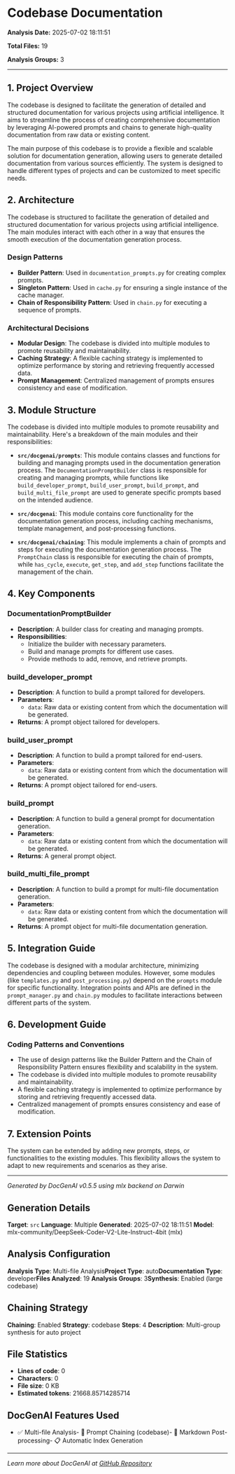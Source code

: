 # Codebase Documentation

**Analysis Date:** 2025-07-02 18:11:51

**Total Files:** 19

**Analysis Groups:** 3

---


## 1. Project Overview

The codebase is designed to facilitate the generation of detailed and structured documentation for various projects using artificial intelligence. It aims to streamline the process of creating comprehensive documentation by leveraging AI-powered prompts and chains to generate high-quality documentation from raw data or existing content.

The main purpose of this codebase is to provide a flexible and scalable solution for documentation generation, allowing users to generate detailed documentation from various sources efficiently. The system is designed to handle different types of projects and can be customized to meet specific needs.

## 2. Architecture

The codebase is structured to facilitate the generation of detailed and structured documentation for various projects using artificial intelligence. The main modules interact with each other in a way that ensures the smooth execution of the documentation generation process.

### Design Patterns

- **Builder Pattern**: Used in `documentation_prompts.py` for creating complex prompts.
- **Singleton Pattern**: Used in `cache.py` for ensuring a single instance of the cache manager.
- **Chain of Responsibility Pattern**: Used in `chain.py` for executing a sequence of prompts.

### Architectural Decisions

- **Modular Design**: The codebase is divided into multiple modules to promote reusability and maintainability.
- **Caching Strategy**: A flexible caching strategy is implemented to optimize performance by storing and retrieving frequently accessed data.
- **Prompt Management**: Centralized management of prompts ensures consistency and ease of modification.

## 3. Module Structure

The codebase is divided into multiple modules to promote reusability and maintainability. Here's a breakdown of the main modules and their responsibilities:

- **`src/docgenai/prompts`**: This module contains classes and functions for building and managing prompts used in the documentation generation process. The `DocumentationPromptBuilder` class is responsible for creating and managing prompts, while functions like `build_developer_prompt`, `build_user_prompt`, `build_prompt`,
  and `build_multi_file_prompt` are used to generate specific prompts based on the intended audience.

- **`src/docgenai`**: This module contains core functionality for the documentation generation process, including caching mechanisms, template management, and post-processing functions.

- **`src/docgenai/chaining`**: This module implements a chain of prompts and steps for executing the documentation generation process. The `PromptChain` class is responsible for executing the chain of prompts, while `has_cycle`, `execute`, `get_step`, and `add_step` functions facilitate the management of the chain.

## 4. Key Components

### DocumentationPromptBuilder

- **Description**: A builder class for creating and managing prompts.
- **Responsibilities**:
  - Initialize the builder with necessary parameters.
  - Build and manage prompts for different use cases.
  - Provide methods to add, remove, and retrieve prompts.

### build_developer_prompt

- **Description**: A function to build a prompt tailored for developers.
- **Parameters**:
  - `data`: Raw data or existing content from which the documentation will be generated.
- **Returns**: A prompt object tailored for developers.

### build_user_prompt

- **Description**: A function to build a prompt tailored for end-users.
- **Parameters**:
  - `data`: Raw data or existing content from which the documentation will be generated.
- **Returns**: A prompt object tailored for end-users.

### build_prompt

- **Description**: A function to build a general prompt for documentation generation.
- **Parameters**:
  - `data`: Raw data or existing content from which the documentation will be generated.
- **Returns**: A general prompt object.

### build_multi_file_prompt

- **Description**: A function to build a prompt for multi-file documentation generation.
- **Parameters**:
  - `data`: Raw data or existing content from which the documentation will be generated.
- **Returns**: A prompt object for multi-file documentation generation.

## 5. Integration Guide

The codebase is designed with a modular architecture, minimizing dependencies and coupling between modules. However, some modules (like `templates.py` and `post_processing.py`) depend on the `prompts` module for specific functionality. Integration points and APIs are defined in the `prompt_manager.py` and `chain.py` modules to facilitate interactions between different parts of the system.

## 6. Development Guide

### Coding Patterns and Conventions

- The use of design patterns like the Builder Pattern and the Chain of Responsibility Pattern ensures flexibility and scalability in the system.
- The codebase is divided into multiple modules to promote reusability and maintainability.
- A flexible caching strategy is implemented to optimize performance by storing and retrieving frequently accessed data.
- Centralized management of prompts ensures consistency and ease of modification.

## 7. Extension Points

The system can be extended by adding new prompts, steps, or functionalities to the existing modules. This flexibility allows the system to adapt to new requirements and scenarios as they arise.


---

*Generated by DocGenAI v0.5.5 using mlx backend on Darwin*
## Generation Details

**Target**: `src`
**Language**: Multiple
**Generated**: 2025-07-02 18:11:51
**Model**: mlx-community/DeepSeek-Coder-V2-Lite-Instruct-4bit (mlx)

## Analysis Configuration

**Analysis Type**: Multi-file Analysis**Project Type**: auto**Documentation Type**: developer**Files Analyzed**: 19
**Analysis Groups**: 3**Synthesis**: Enabled (large codebase)
## Chaining Strategy

**Chaining**: Enabled
**Strategy**: codebase
**Steps**: 4
**Description**: Multi-group synthesis for auto project
## File Statistics

- **Lines of code**: 0
- **Characters**: 0
- **File size**: 0 KB
- **Estimated tokens**: 21668.85714285714

## DocGenAI Features Used

- ✅ Multi-file Analysis- 🔗 Prompt Chaining (codebase)- 🔧 Markdown Post-processing- 📋 Automatic Index Generation

---

*Learn more about DocGenAI at [GitHub Repository](https://github.com/your-org/docgenai)*
